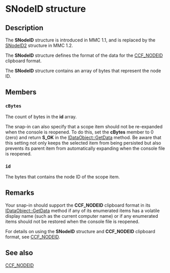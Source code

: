 # SNodeID structure

## Description

The
**SNodeID** structure is introduced in MMC 1.1, and is replaced by the
[SNodeID2](https://learn.microsoft.com/windows/desktop/api/mmc/ns-mmc-snodeid2) structure in MMC 1.2.

The
**SNodeID** structure defines the format of the data for the
[CCF_NODEID](https://learn.microsoft.com/previous-versions/windows/desktop/mmc/ccf-nodeid) clipboard format.

The
**SNodeID** structure contains an array of bytes that represent the node ID.

## Members

### `cBytes`

The count of bytes in the **id** array.

The snap-in can also specify that a scope item should not be re-expanded when the console is reopened. To do this, set the **cBytes** member to 0 (zero) and return **S_OK** in the [IDataObject::GetData](https://learn.microsoft.com/windows/desktop/api/objidl/nf-objidl-idataobject-getdata) method. Be aware that this setting not only keeps the selected item from being persisted but also prevents its parent item from automatically expanding when the console file is reopened.

### `id`

The bytes that contains the node ID of the scope item.

## Remarks

Your snap-in should support the **CCF_NODEID** clipboard format in its [IDataObject::GetData](https://learn.microsoft.com/windows/desktop/api/objidl/nf-objidl-idataobject-getdata) method if any of its enumerated items has a volatile display name (such as the current computer name) or if any enumerated items should not be restored when the console file is reopened.

For details on using the
**SNodeID** structure and **CCF_NODEID** clipboard format, see
[CCF_NODEID](https://learn.microsoft.com/previous-versions/windows/desktop/mmc/ccf-nodeid).

## See also

[CCF_NODEID](https://learn.microsoft.com/previous-versions/windows/desktop/mmc/ccf-nodeid)